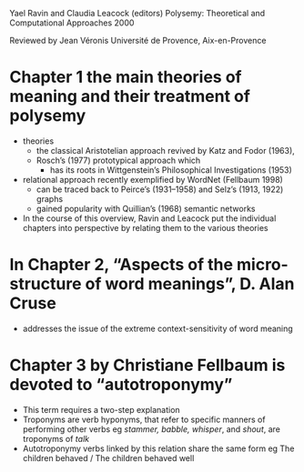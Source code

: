 Yael Ravin and Claudia Leacock (editors)
Polysemy: Theoretical and Computational Approaches
2000

Reviewed by Jean Véronis Université de Provence, Aix-en-Provence

# Chapter 1 the main theories of meaning and their treatment of polysemy

* theories
  * the classical Aristotelian approach revived by Katz and Fodor (1963),
  * Rosch’s (1977) prototypical approach which
    * has its roots in Wittgenstein’s Philosophical Investigations (1953)
* relational approach recently exemplified by WordNet (Fellbaum 1998)
  * can be traced back to Peirce’s (1931–1958) and Selz’s (1913, 1922) graphs
  * gained popularity with Quillian’s (1968) semantic networks
* In the course of this overview, Ravin and Leacock put the individual chapters
  into perspective by relating them to the various theories

# In Chapter 2, “Aspects of the micro-structure of word meanings”, D. Alan Cruse

* addresses the issue of the extreme context-sensitivity of word meaning

# Chapter 3 by Christiane Fellbaum is devoted to “autotroponymy”

* This term requires a two-step explanation
* Troponyms are
  verb hyponyms, that refer to specific manners of performing other verbs
  eg _stammer, babble, whisper_, and _shout_, are troponyms of _talk_
* Autotroponymy verbs linked by this relation share the same form
  eg The children behaved / The children behaved well

